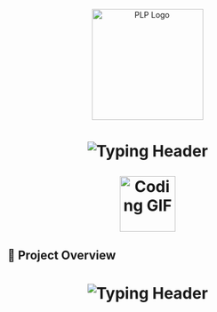 <p align="center">
  <img src="https://academy.powerlearnprojectafrica.org/assets/logo.CAPAuQa5.png" width="200" alt="PLP Logo" />
</p>

<h1 align="center">
  <img src="https://readme-typing-svg.herokuapp.com?font=JetBrains+Mono&weight=700&size=34&duration=3000&pause=1000&color=00FFD5&center=true&vCenter=true&width=1000&lines=PLP+July+2025+Hackathon;Portfolio+Website+Challenge;Built+with+HTML+%26+CSS" alt="Typing Header" />
</p>

<p align="center">
  <img src="https://media.giphy.com/media/QssGEmpkyEOhBCb7e1/giphy.gif" width="100" alt="Coding GIF" />
</p>

## 🌟 Project Overview


<h1 align="center">
  <img src="https://readme-typing-svg.herokuapp.com?font=JetBrains+Mono&weight=700&size=34&duration=3000&pause=1000&color=00FFD5&center=true&vCenter=true&width=1000&lines=coming+soon+..." alt="Typing Header" />
</p>
